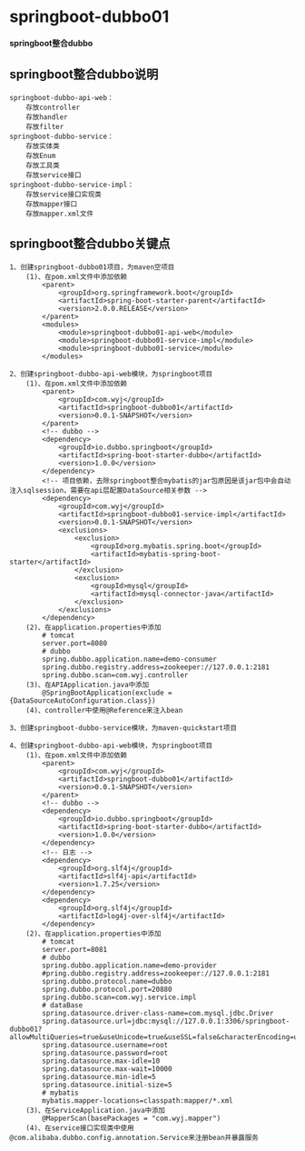 # springboot-dubbo01

**springboot整合dubbo**

## springboot整合dubbo说明
    springboot-dubbo-api-web：
        存放controller
        存放handler
        存放filter
    springboot-dubbo-service：
        存放实体类
        存放Enum
        存放工具类
        存放service接口
    springboot-dubbo-service-impl：
        存放service接口实现类
        存放mapper接口
        存放mapper.xml文件

## springboot整合dubbo关键点
    1、创建springboot-dubbo01项目，为maven空项目
        (1)、在pom.xml文件中添加依赖
            <parent>
                <groupId>org.springframework.boot</groupId>
                <artifactId>spring-boot-starter-parent</artifactId>
                <version>2.0.0.RELEASE</version>
            </parent>
            <modules>
                <module>springboot-dubbo01-api-web</module>
                <module>springboot-dubbo01-service-impl</module>
                <module>springboot-dubbo01-service</module>
            </modules>
        
    2、创建springboot-dubbo-api-web模块，为springboot项目
        (1)、在pom.xml文件中添加依赖
            <parent>
                <groupId>com.wyj</groupId>
                <artifactId>springboot-dubbo01</artifactId>
                <version>0.0.1-SNAPSHOT</version>
            </parent>
            <!-- dubbo -->
            <dependency>
                <groupId>io.dubbo.springboot</groupId>
                <artifactId>spring-boot-starter-dubbo</artifactId>
                <version>1.0.0</version>
            </dependency>
            <!-- 项目依赖，去除springboot整合mybatis的jar包原因是该jar包中会自动注入sqlsession，需要在api层配置DataSource相关参数 -->
            <dependency>
                <groupId>com.wyj</groupId>
                <artifactId>springboot-dubbo01-service-impl</artifactId>
                <version>0.0.1-SNAPSHOT</version>
                <exclusions>
                    <exclusion>
                        <groupId>org.mybatis.spring.boot</groupId>
                        <artifactId>mybatis-spring-boot-starter</artifactId>
                    </exclusion>
                    <exclusion>
                        <groupId>mysql</groupId>
                        <artifactId>mysql-connector-java</artifactId>
                    </exclusion>
                </exclusions>
            </dependency>
        (2)、在application.properties中添加
            # tomcat
            server.port=8080
            # dubbo
            spring.dubbo.application.name=demo-consumer
            spring.dubbo.registry.address=zookeeper://127.0.0.1:2181
            spring.dubbo.scan=com.wyj.controller
        (3)、在APIApplication.java中添加
            @SpringBootApplication(exclude = {DataSourceAutoConfiguration.class})
        (4)、controller中使用@Reference来注入bean
        
    3、创建springboot-dubbo-service模块，为maven-quickstart项目
    
    4、创建springboot-dubbo-api-web模块，为springboot项目
        (1)、在pom.xml文件中添加依赖
            <parent>
                <groupId>com.wyj</groupId>
                <artifactId>springboot-dubbo01</artifactId>
                <version>0.0.1-SNAPSHOT</version>
            </parent>
            <!-- dubbo -->
            <dependency>
                <groupId>io.dubbo.springboot</groupId>
                <artifactId>spring-boot-starter-dubbo</artifactId>
                <version>1.0.0</version>
            </dependency>
            <!-- 日志 -->
            <dependency>
                <groupId>org.slf4j</groupId>
                <artifactId>slf4j-api</artifactId>
                <version>1.7.25</version>
            </dependency>
            <dependency>
                <groupId>org.slf4j</groupId>
                <artifactId>log4j-over-slf4j</artifactId>
            </dependency>
        (2)、在application.properties中添加
            # tomcat
            server.port=8081
            # dubbo
            spring.dubbo.application.name=demo-provider
            #pring.dubbo.registry.address=zookeeper://127.0.0.1:2181
            spring.dubbo.protocol.name=dubbo
            spring.dubbo.protocol.port=20880
            spring.dubbo.scan=com.wyj.service.impl
            # dataBase
            spring.datasource.driver-class-name=com.mysql.jdbc.Driver
            spring.datasource.url=jdbc:mysql://127.0.0.1:3306/springboot-dubbo01?allowMultiQueries=true&useUnicode=true&useSSL=false&characterEncoding=utf8&zeroDateTimeBehavior=convertToNull
            spring.datasource.username=root
            spring.datasource.password=root
            spring.datasource.max-idle=10
            spring.datasource.max-wait=10000
            spring.datasource.min-idle=5
            spring.datasource.initial-size=5
            # mybatis
            mybatis.mapper-locations=classpath:mapper/*.xml
        (3)、在ServiceApplication.java中添加
            @MapperScan(basePackages = "com.wyj.mapper")
        (4)、在service接口实现类中使用@com.alibaba.dubbo.config.annotation.Service来注册bean并暴露服务